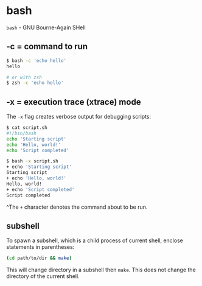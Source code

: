 # bash

`bash` - GNU Bourne-Again SHell

## -c = command to run
```bash
$ bash -c 'echo hello'
hello

# or with zsh
$ zsh -c 'echo hello'
```

## -x = execution trace (xtrace) mode
The `-x` flag creates verbose output for debugging scripts:
```bash
$ cat script.sh
#!/bin/bash
echo 'Starting script'
echo 'Hello, world!'
echo 'Script completed'

$ bash -x script.sh
+ echo 'Starting script'
Starting script
+ echo 'Hello, world!'
Hello, world!
+ echo 'Script completed'
Script completed
```

^The `+` character denotes the command about to be run.

## subshell
To spawn a subshell, which is a child process of current shell, enclose statements in parentheses:
```bash
(cd path/to/dir && make)
```

This will change directory in a subshell then `make`. This does not change the directory of the current shell.
